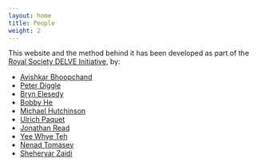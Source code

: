 ```yaml
---
layout: home
title: People
weight: 2
---
```


This website and the method behind it has been developed as part of the [Royal Society DELVE Initiative](https://rs-delve.github.io), by:
* [Avishkar Bhoopchand](https://www.linkedin.com/in/avishkarbhoopchand)
* [Peter Diggle](https://www.lancaster.ac.uk/staff/diggle/)
* [Bryn Elesedy](https://bryn.ai/)
* [Bobby He](http://csml.stats.ox.ac.uk/people/he/)
* [Michael Hutchinson](https://mjhutchinson.github.io/)
* [Ulrich Paquet](http://ulrichpaquet.com/)
* [Jonathan Read](http://www.research.lancs.ac.uk/portal/en/people/jonathan-read(e241a2cc-c5b3-42ff-8f74-56e958626e4d).html)
* [Yee Whye Teh](https://www.stats.ox.ac.uk/~teh/)
* [Nenad Tomasev](https://ailab.ijs.si/nenad_tomasev/)
* [Sheheryar Zaidi](https://shehzaidi.github.io/)

